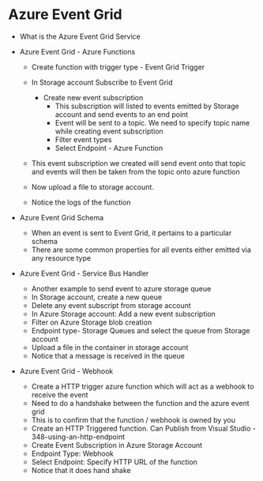 # Azure Event Grid
  - What is the Azure Event Grid Service
  - Azure Event Grid - Azure Functions
      - Create function with trigger type - Event Grid Trigger
      - In Storage account Subscribe to Event Grid
        - Create new event subscription
          - This subscription will listed to events emitted by Storage account and send events to an end point
          - Event will be sent to a topic. We need to specify topic name while creating event subscription
          - Filter event types
          - Select Endpoint - Azure Function

      - This event subscription we created will send event onto that topic and events will then be taken from the topic onto azure function
      - Now upload a file to storage account.
      - Notice the logs of the function

  - Azure Event Grid Schema
    - When an event is sent to Event Grid, it pertains to a particular schema
    - There are some common properties for all events either emitted via any resource type


  - Azure Event Grid - Service Bus Handler
    - Another example to send event to azure storage queue
    - In Storage account, create a new queue
    - Delete any event subscript from storage account
    - In Azure Storage account: Add a new event subscription
    - Filter on Azure Storage blob creation
    - Endpoint type- Storage Queues and select the queue from Storage account
    - Upload a file in the container in storage account
    - Notice that a message is received in the queue

  - Azure Event Grid - Webhook
    - Create a HTTP trigger azure function which will act as a webhook to receive the event
    - Need to do a handshake between the function and the azure event grid
    - This is to confirm that the function / webhook is owned by you
    - Create an HTTP Triggered function. Can Publish from Visual Studio - 348-using-an-http-endpoint
    - Create Event Subscription in Azure Storage Account
    - Endpoint Type: Webhook
    - Select Endpoint: Specify HTTP URL of the function
    - Notice that it does hand shake
